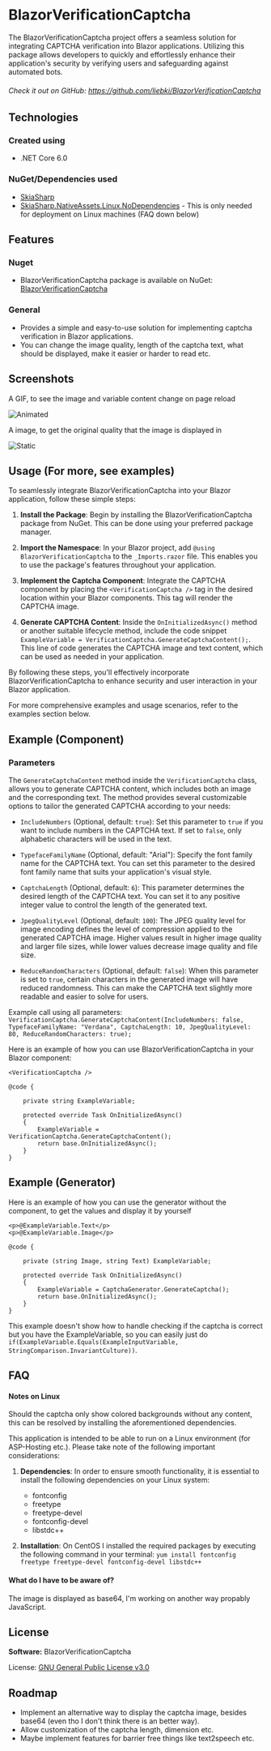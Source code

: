 # BlazorVerificationCaptcha

The BlazorVerificationCaptcha project offers a seamless solution for integrating CAPTCHA verification into Blazor applications. Utilizing this package allows developers to quickly and effortlessly enhance their application's security by verifying users and safeguarding against automated bots.

###### Check it out on GitHub: https://github.com/liebki/BlazorVerificationCaptcha


## Technologies

### Created using
- .NET Core 6.0


### NuGet/Dependencies used
- [SkiaSharp](https://www.nuget.org/packages/SkiaSharp/)
- [SkiaSharp.NativeAssets.Linux.NoDependencies](https://www.nuget.org/packages/SkiaSharp.NativeAssets.Linux.NoDependencies/) - This is only needed for deployment on Linux machines (FAQ down below)


## Features

### Nuget
- BlazorVerificationCaptcha package is available on NuGet: [BlazorVerificationCaptcha](https://www.nuget.org/packages/BlazorVerificationCaptcha)


### General
- Provides a simple and easy-to-use solution for implementing captcha verification in Blazor applications.
- You can change the image quality, length of the captcha text, what should be displayed, make it easier or harder to read etc.


## Screenshots

A GIF, to see the image and variable content change on page reload

![Animated](https://i.imgur.com/t5VveOb.gif)

A image, to get the original quality that the image is displayed in

![Static](https://i.imgur.com/VYvvyhv.png)


## Usage (For more, see examples)

To seamlessly integrate BlazorVerificationCaptcha into your Blazor application, follow these simple steps:

1. **Install the Package**: Begin by installing the BlazorVerificationCaptcha package from NuGet. This can be done using your preferred package manager.

2. **Import the Namespace**: In your Blazor project, add `@using BlazorVerificationCaptcha` to the `_Imports.razor` file. This enables you to use the package's features throughout your application.

3. **Implement the Captcha Component**: Integrate the CAPTCHA component by placing the `<VerificationCaptcha />` tag in the desired location within your Blazor components. This tag will render the CAPTCHA image.

4. **Generate CAPTCHA Content**: Inside the `OnInitializedAsync()` method or another suitable lifecycle method, include the code snippet `ExampleVariable = VerificationCaptcha.GenerateCaptchaContent();`. This line of code generates the CAPTCHA image and text content, which can be used as needed in your application.

By following these steps, you'll effectively incorporate BlazorVerificationCaptcha to enhance security and user interaction in your Blazor application.

For more comprehensive examples and usage scenarios, refer to the examples section below.


## Example (Component)

### Parameters

The `GenerateCaptchaContent` method inside the `VerificationCaptcha` class, allows you to generate CAPTCHA content, which includes both an image and the corresponding text. The method provides several customizable options to tailor the generated CAPTCHA according to your needs:

- `IncludeNumbers` (Optional, default: `true`):
  Set this parameter to `true` if you want to include numbers in the CAPTCHA text. If set to `false`, only alphabetic characters will be used in the text.

- `TypefaceFamilyName` (Optional, default: "Arial"):
  Specify the font family name for the CAPTCHA text. You can set this parameter to the desired font family name that suits your application's visual style.

- `CaptchaLength` (Optional, default: `6`):
  This parameter determines the desired length of the CAPTCHA text. You can set it to any positive integer value to control the length of the generated text.

- `JpegQualityLevel` (Optional, default: `100`):
  The JPEG quality level for image encoding defines the level of compression applied to the generated CAPTCHA image. Higher values result in higher image quality and larger file sizes, while lower values decrease image quality and file size.

- `ReduceRandomCharacters` (Optional, default: `false`):
  When this parameter is set to `true`, certain characters in the generated image will have reduced randomness. This can make the CAPTCHA text slightly more readable and easier to solve for users.

Example call using all parameters: `VerificationCaptcha.GenerateCaptchaContent(IncludeNumbers: false, TypefaceFamilyName: "Verdana", CaptchaLength: 10, JpegQualityLevel: 80, ReduceRandomCharacters: true);`

Here is an example of how you can use BlazorVerificationCaptcha in your Blazor component:

```
<VerificationCaptcha />

@code {

    private string ExampleVariable;

    protected override Task OnInitializedAsync()
    {
        ExampleVariable = VerificationCaptcha.GenerateCaptchaContent();
        return base.OnInitializedAsync();
    }
}
```


## Example (Generator)

Here is an example of how you can use the generator without the component, to get the values and display it by yourself

```
<p>@ExampleVariable.Text</p>
<p>@ExampleVariable.Image</p>

@code {

    private (string Image, string Text) ExampleVariable;

    protected override Task OnInitializedAsync()
    {
        ExampleVariable = CaptchaGenerator.GenerateCaptcha();
        return base.OnInitializedAsync();
    }
}
```

This example doesn't show how to handle checking if the captcha is correct but you have the ExampleVariable, so 
you can easily just do ```if(ExampleVariable.Equals(ExampleInputVariable, StringComparison.InvariantCulture))```.


## FAQ

#### Notes on Linux

Should the captcha only show colored backgrounds without any content, this can be resolved by installing the aforementioned dependencies.

This application is intended to be able to run on a Linux environment (for ASP-Hosting etc.). Please take note of the following important considerations:

1. **Dependencies**: In order to ensure smooth functionality, it is essential to install the following dependencies on your Linux system:
   - fontconfig
   - freetype
   - freetype-devel
   - fontconfig-devel
   - libstdc++

2. **Installation**: On CentOS I installed the required packages by executing the following command in your terminal: ```yum install fontconfig freetype freetype-devel fontconfig-devel libstdc++```


#### What do I have to be aware of?

The image is displayed as base64, I'm working on another way propably JavaScript.


## License

**Software:** BlazorVerificationCaptcha

License: [GNU General Public License v3.0](https://choosealicense.com/licenses/gpl-3.0/)


## Roadmap

- Implement an alternative way to display the captcha image, besides base64 (even tho I don't think there is an better way).
- Allow customization of the captcha length, dimension etc.
- Maybe implement features for barrier free things like text2speech etc.